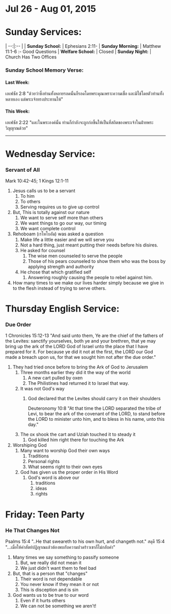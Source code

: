 # Jul 26 - Aug 01, 2015
# Sunday Services:

| --:|:-- |
| **Sunday School:**  |	Ephesians 2:11-
| **Sunday Morning:** |	Matthew 11:1-6 :- Good Questions
| **Welfare School:** |	Closed 
| **Sunday Night:**   |  Church Has Two Offices

### Sunday School Memory Verse:
#### Last Week: 
เอเฟซัส 2:8 "ด้วยว่าซึ่งท่านทั้งหลายรอดนั้นก็รอดโดยพระคุณเพราะความเชื่อ และมิใช่โดยตัวท่านทั้งหลายเอง แต่พระเจ้าทรงประทานให้"

#### This Week:
เอเฟซัส 2:22 "และในพระองค์นั้น ท่านก็กำลังจะถูกก่อขึ้นให้เป็นที่สถิตของพระเจ้าในฝ่ายพระวิญญาณด้วย"

---
# Wednesday Service:
### Servant of All
Mark 10:42-45; 1 Kings 12:1-11

1. Jesus calls us to be a servant
	1. To him
	2. To others
	3. Serving requires us to give up control
2. But, This is totally against our nature
	1. We want to serve self more than others
	2. We want things to go our way, our timing 
	3. We want complete control
3. Rehoboam (เรโหโบอัม) was asked a question
	1. Make life a little easier and we will serve you
	2. Not a hard thing, just meant putting their needs before his disires.
	3. He asked for counsel
		1. The wise men counseled to serve the people
		2. Those of his pears counseled to show them who was the boss by applying strength and authority
	4. He chose that which gratified self
		1. Answering roughly causing the people to rebel against him.
4. How many times to we make our lives harder simply because we give in to the flesh instead of trying to serve others.

# Thursday English Service:
### Due Order

1 Chronicles 15:12-13 "And said unto them, Ye are the chief of the fathers of the Levites: sanctify yourselves, both ye and your brethren, that ye may bring up the ark of the LORD God of Israel unto the place that I have prepared for it. For because ye did it not at the first, the LORD our God made a breach upon us, for that we sought him not after the due order."

1. They had tried once before to bring the Ark of God to Jerusalem
	1. Three months earlier they did it the way of the world
		1. A new cart pulled by oxen
		2. The Philistines had returned it to Israel that way.
	2. It was not God's way
		1. God declared that the Levites should carry it on their shoulders 
	
			Deuteronomy 10:8 "At that time the LORD separated the tribe of Levi, to bear the ark of the covenant of the LORD, to stand before the LORD to minister unto him, and to bless in his name, unto this day."
	3. The ox shook the cart and Uziah touched it to steady it
		1. God killed him right there for touching the Ark
2. Worshiping God
	1. Many want to worship God their own ways
		1. Traditions
		2. Personal rights
		3. What seems right to their own eyes
	2. God has given us the proper order in His Word
		1. God's word is above our
			1. traditions
			2. ideas
			3. rights

# Friday: Teen Party

### He That Changes Not

Psalms 15:4 "..He that sweareth to his own hurt, and changeth not."
สดุดี 15:4 "...เมื่อให้คำสัตย์ปฏิญาณแล้วต้องพบกับความปวดร้าวเขาก็ไม่กลับคำ"

1. Many times we say something to passify someone
	1. But, we really did not mean it
	2. We just didn't want them to feel bad
2. But, that is a person that "changes"
	1. Their word is not dependable
	2. You never know if they mean it or not
	3. This is disception and is sin
3. God wants us to be true to our word
	1. Even if it hurts others
	2. We can not be something we aren't!